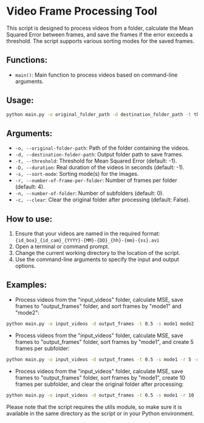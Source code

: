 # Video Frame Processing Tool

This script is designed to process videos from a folder, calculate the Mean Squared Error between frames, and save the frames if the error exceeds a threshold. The script supports various sorting modes for the saved frames.

## Functions:

- `main()`: Main function to process videos based on command-line arguments.

## Usage:

```bash
python main.py -o original_folder_path -d destination_folder_path -t threshold -s sort_mode -r number_of_frame_per_folder -n number_of_folder -c
```

## Arguments:

- `-o, --original-folder-path`: Path of the folder containing the videos.
- `-d, --destination-folder-path`: Output folder path to save frames.
- `-t, --threshold`: Threshold for Mean Squared Error (default: -1).
- `-D, --duration`: Real duration of the videos in seconds (default: -1).
- `-s, --sort-mode`: Sorting mode(s) for the images.
- `-r, --number-of-frame-per-folder`: Number of frames per folder (default: 4).
- `-n, --number-of-folder`: Number of subfolders (default: 0).
- `-c, --clear`: Clear the original folder after processing (default: False).

## How to use:

1) Ensure that your videos are named in the required format:
   `{id_box}_{id_cam}_{YYYY}-{MM}-{DD}_{hh}-{mm}-{ss}.avi`
3) Open a terminal or command prompt.
4) Change the current working directory to the location of the script.
5) Use the command-line arguments to specify the input and output options.

## Examples:

- Process videos from the "input_videos" folder, calculate MSE, save frames to "output_frames" folder, and sort frames by "mode1" and "mode2":

```bash
python main.py -o input_videos -d output_frames -t 0.5 -s mode1 mode2
```

- Process videos from the "input_videos" folder, calculate MSE, save frames to "output_frames" folder, sort frames by "mode1", and create 5 frames per subfolder:

```bash
python main.py -o input_videos -d output_frames -t 0.5 -s mode1 -r 5 -n 5
```

- Process videos from the "input_videos" folder, calculate MSE, save frames to "output_frames" folder, sort frames by "mode1", create 10 frames per subfolder, and clear the original folder after processing:

```bash
python main.py -o input_videos -d output_frames -t 0.5 -s mode1 -r 10 -n 5 -c
```

Please note that the script requires the utils module, so make sure it is available in the same directory as the script or in your Python environment.
